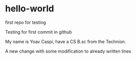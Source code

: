 # hello-world
first repo for testing

Testing for first commit in github

My name is Yoav Caspi, have a CS B.sc from the Technion.

A new change with some modification to already written lines
